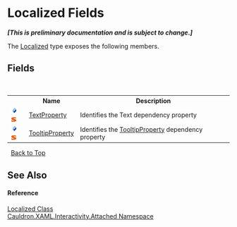 # Localized Fields
 _**\[This is preliminary documentation and is subject to change.\]**_

The <a href="T_Cauldron_XAML_Interactivity_Attached_Localized">Localized</a> type exposes the following members.


## Fields
&nbsp;<table><tr><th></th><th>Name</th><th>Description</th></tr><tr><td>![Public field](media/pubfield.gif "Public field")![Static member](media/static.gif "Static member")</td><td><a href="F_Cauldron_XAML_Interactivity_Attached_Localized_TextProperty">TextProperty</a></td><td>
Identifies the Text&nbsp;dependency property</td></tr><tr><td>![Public field](media/pubfield.gif "Public field")![Static member](media/static.gif "Static member")</td><td><a href="F_Cauldron_XAML_Interactivity_Attached_Localized_TooltipProperty">TooltipProperty</a></td><td>
Identifies the <a href="F_Cauldron_XAML_Interactivity_Attached_Localized_TooltipProperty">TooltipProperty</a>&nbsp;dependency property</td></tr></table>&nbsp;
<a href="#localized-fields">Back to Top</a>

## See Also


#### Reference
<a href="T_Cauldron_XAML_Interactivity_Attached_Localized">Localized Class</a><br /><a href="N_Cauldron_XAML_Interactivity_Attached">Cauldron.XAML.Interactivity.Attached Namespace</a><br />